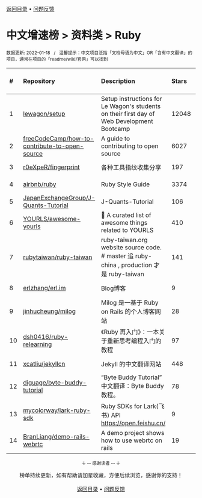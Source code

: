 <a href="https://github.com/GrowingGit/GitHub-Chinese-Top-Charts#github中文排行榜">返回目录</a> • <a href="/content/docs/feedback.md">问题反馈</a>

# 中文增速榜 > 资料类 > Ruby
<sub>数据更新: 2022-01-18&nbsp;&nbsp;&nbsp;/&nbsp;&nbsp;&nbsp;温馨提示：中文项目泛指「文档母语为中文」OR「含有中文翻译」的项目，通常在项目的「readme/wiki/官网」可以找到</sub>

|#|Repository|Description|Stars|Average daily growth|Updated|
|:-|:-|:-|:-|:-|:-|
|1|[lewagon/setup](https://github.com/lewagon/setup)|Setup instructions for Le Wagon's students on their first day of Web Development Bootcamp|12048|4|2022-01-14|
|2|[freeCodeCamp/how-to-contribute-to-open-source](https://github.com/freeCodeCamp/how-to-contribute-to-open-source)|A guide to contributing to open source|6027|3|2022-01-15|
|3|[r0eXpeR/fingerprint](https://github.com/r0eXpeR/fingerprint)|各种工具指纹收集分享|197|3|2021-11-03|
|4|[airbnb/ruby](https://github.com/airbnb/ruby)|Ruby Style Guide|3374|1|2021-12-28|
|5|[JapanExchangeGroup/J-Quants-Tutorial](https://github.com/JapanExchangeGroup/J-Quants-Tutorial)|J-Quants-Tutorial|106|0|2021-07-27|
|6|[YOURLS/awesome-yourls](https://github.com/YOURLS/awesome-yourls)|🎉 A curated list of awesome things related to YOURLS|410|0|2022-01-10|
|7|[rubytaiwan/ruby-taiwan](https://github.com/rubytaiwan/ruby-taiwan)|ruby-taiwan.org website source code. # master 追 ruby-china , production 才是 ruby-taiwan|141|0|2021-09-27|
|8|[erlzhang/erl.im](https://github.com/erlzhang/erl.im)|Blog博客|9|0|2021-09-27|
|9|[jinhucheung/milog](https://github.com/jinhucheung/milog)|Milog 是一基于 Ruby on Rails 的个人博客网站|28|0|2021-09-27|
|10|[dsh0416/ruby-relearning](https://github.com/dsh0416/ruby-relearning)|《Ruby 再入门》：一本关于重新思考编程入门的教程|97|0|2021-09-28|
|11|[xcatliu/jekyllcn](https://github.com/xcatliu/jekyllcn)|Jekyll 的中文翻译网站|448|0|2021-09-02|
|12|[diguage/byte-buddy-tutorial](https://github.com/diguage/byte-buddy-tutorial)|“Byte Buddy Tutorial” 中文翻译：Byte Buddy 教程。|78|0|2021-11-16|
|13|[mycolorway/lark-ruby-sdk](https://github.com/mycolorway/lark-ruby-sdk)|Ruby SDKs for Lark(飞书) API https://open.feishu.cn/|9|0|2021-10-24|
|14|[BranLiang/demo-rails-webrtc](https://github.com/BranLiang/demo-rails-webrtc)|A demo project shows how to use webrtc on rails|19|0|2022-01-14|

<div align="center">
    <p><sub>↓ -- 感谢读者 -- ↓</sub></p>
    榜单持续更新，如有帮助请加星收藏，方便后续浏览，感谢你的支持！
</div>

<br/>

<div align="center"><a href="https://github.com/GrowingGit/GitHub-Chinese-Top-Charts#github中文排行榜">返回目录</a> • <a href="/content/docs/feedback.md">问题反馈</a></div>
